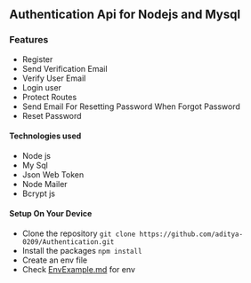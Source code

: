 ## Authentication Api for Nodejs and Mysql

### Features
- Register
- Send Verification Email
- Verify User Email
- Login user
- Protect Routes
- Send Email For Resetting Password When Forgot Password
- Reset Password

#### Technologies used
- Node js
- My Sql
- Json Web Token
- Node Mailer
- Bcrypt js

#### Setup On Your Device
- Clone the repository ``git clone https://github.com/aditya-0209/Authentication.git``
- Install the packages ``npm install``
- Create an env file
- Check [EnvExample.md](EnvExample.md) for env
